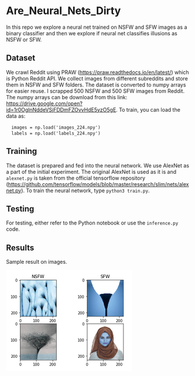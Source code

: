 # Are_Neural_Nets_Dirty
In this repo we explore a neural net trained on NSFW and SFW images as a binary classifier and then we explore if neural net classifies illusions as NSFW or SFW.

## Dataset
We crawl Reddit using PRAW (https://praw.readthedocs.io/en/latest/) which is Python Reddit API. We collect images from different subreddits and store them in NSFW and SFW folders. 
The dataset is converted to numpy arrays for easier reuse. I scrapped 500 NSFW and 500 SFW images from Reddit. The numpy arrays can be download from this link: https://drive.google.com/open?id=1r0OglnNddeVSjFDDmFZOvvHdE5yzO5gE.
To train, you can load the data as: 
```
  images = np.load('images_224.npy')
  labels = np.load('labels_224.npy')
```

## Training
The dataset is prepared and fed into the neural network. We use AlexNet as a part of the initial experiment. The original AlexNet is used as it is and `alexnet.py` is taken from the official tensorflow repository (https://github.com/tensorflow/models/blob/master/research/slim/nets/alexnet.py).
To train the neural network, type `python3 train.py`.

## Testing
For testing, either refer to the Python notebook or use the `inference.py` code. 

## Results
Sample result on images. 

<img src="result.png"/>
